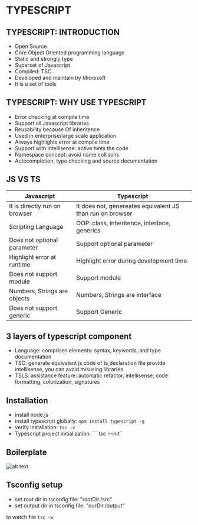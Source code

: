 # TYPESCRIPT

## TYPESCRIPT: INTRODUCTION

- Open Source
- Core Object Oriented programming language
- Static and strongly type
- Superset of Javascript
- Compiled: TSC
- Developed and maintain by Microsoft
- It is a set of tools


## TYPESCRIPT: WHY USE TYPESCRIPT
- Error checking at compile time
- Support all Javascript libraries
- Reusability because Of inheritence
- Used in enterprise/large scale application
- Always highlights error at compile time
- Support with intellisense: active hints the code
- Namespace concept: avoid name collisons
- Autocompletion, type checking and source documentation

## JS VS TS

|              Javascript              | Typescript                                                  |
| ------------------------------------ | ----------------------------------------------------------- |
| It is directly run on browser        | It does not, genereates equivalent JS than run on browser   |
| Scripting Language                   | OOP: class, inheritence, interface, generics                |
| Does not optional parameter          | Support optional parameter                                  |
| Highlight error at runtime           | Highlight error during development time                     |
| Does not support module              | Support module                                              |
| Numbers, Strings are objects         | Numbers, Strings are interface                              |
| Does not support generic             | Support Generic                                             |


## 3 layers of typescript component

* Language: comprises elements: syntax, keywords, and type documentation
* TSC: generate equivalent js code of ts,declaration file provide intellisense, you can avoid misusing libraries
* TSLS: assistance feature: automatic refactor, intellisense, code formatting, colorization, signatures

## Installation
+ install node.js 
+ install typescript globally: ``` npm install typescript -g ```
+ verify installation: ``` tsc -v ```
+ Typescript project initialization: ``` tsc --init`` 

## Boilerplate
![alt text](https://i.ibb.co/qmDTr13/typescriptboilerplate.png)

## Tsconfig setup
+ set root dir in tsconfig file: "rootDir./src"
+ set output dir in tsconfig file: "ourDir./output"


to watch file ``` tsc -w ```
